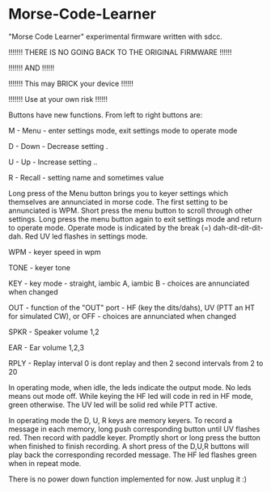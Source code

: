 # Morse-Code-Learner
"Morse Code Learner" experimental firmware written with sdcc.  

!!!!!!! THERE IS NO GOING BACK TO THE ORIGINAL FIRMWARE !!!!!!

!!!!!!!                  AND                            !!!!!!

!!!!!!!        This may BRICK your device               !!!!!!

!!!!!!!            Use at your own risk                 !!!!!!

Buttons have new functions.  From left to right buttons are:

M - Menu - enter settings mode, exit settings mode to operate mode

D - Down - Decrease setting .

U - Up - Increase setting ..

R - Recall - setting name and sometimes value

Long press of the Menu button brings you to keyer settings which themselves are annunciated in morse code.  The first setting to be annunciated is WPM.  Short press the menu button to scroll through other settings.  Long press the menu button again to exit settings mode and return to operate mode.  Operate mode is indicated by the break (=) dah-dit-dit-dit-dah. Red UV led flashes in settings mode.

WPM - keyer speed in wpm

TONE - keyer tone

KEY - key mode - straight, iambic A, iambic B - choices are annunciated when changed

OUT - function of the "OUT" port - HF (key the dits/dahs), UV (PTT an HT for simulated CW), or OFF - choices are annunciated when changed

SPKR - Speaker volume 1,2

EAR - Ear volume 1,2,3

RPLY - Replay interval 0 is dont replay and then 2 second intervals from 2 to 20

In operating mode, when idle, the leds indicate the output mode.  No leds means out mode off.
While keying the HF led will code in red in HF mode, green otherwise.  The UV led will be solid red while PTT active.

In operating mode the D, U, R keys are memory keyers.  To record a message in each memory, long push corresponding button until UV flashes red.  Then record with paddle keyer.  Promptly short or long press the button when finished to finish recording.  A short press of the D,U,R buttons will play back the corresponding recorded message.  The HF led flashes green when in repeat mode.

There is no power down function implemented for now.  Just unplug it :)
